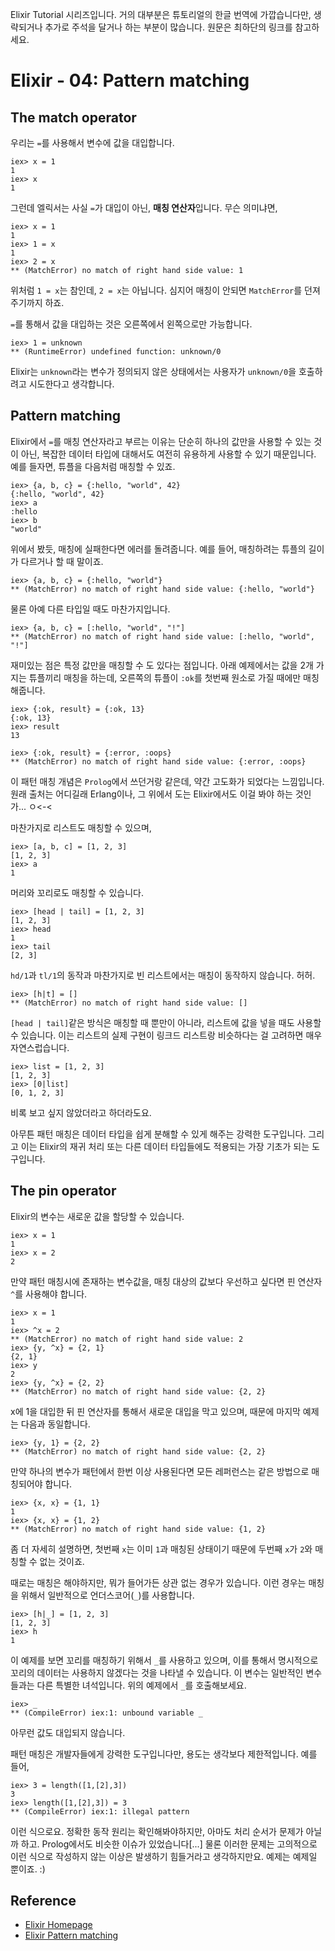Elixir Tutorial 시리즈입니다. 거의 대부분은 튜토리얼의 한글 번역에 가깝습니다만, 생략되거나 추가로 주석을 달거나 하는 부분이 많습니다. 원문은 최하단의 링크를 참고하세요.

# Elixir - 04: Pattern matching

## The match operator

우리는 `=`를 사용해서 변수에 값을 대입합니다.

```iex
iex> x = 1
1
iex> x
1
```

그런데 엘릭서는 사실 `=`가 대입이 아닌, **매칭 연산자**입니다. 무슨 의미냐면,

```iex
iex> x = 1
1
iex> 1 = x
1
iex> 2 = x
** (MatchError) no match of right hand side value: 1
```

위처럼 `1 = x`는 참인데, `2 = x`는 아닙니다. 심지어 매칭이 안되면 `MatchError`를 던져주기까지 하죠.

`=`를 통해서 값을 대입하는 것은 오른쪽에서 왼쪽으로만 가능합니다.

```iex
iex> 1 = unknown
** (RuntimeError) undefined function: unknown/0
````

Elixir는 `unknown`라는 변수가 정의되지 않은 상태에서는 사용자가 `unknown/0`을 호출하려고 시도한다고 생각합니다.

## Pattern matching

Elixir에서 `=`를 매칭 연산자라고 부르는 이유는 단순히 하나의 값만을 사용할 수 있는 것이 아닌, 복잡한 데이터 타입에 대해서도 여전히 유용하게 사용할 수 있기 때문입니다. 예를 들자면, 튜플을 다음처럼 매칭할 수 있죠.

```iex
iex> {a, b, c} = {:hello, "world", 42}
{:hello, "world", 42}
iex> a
:hello
iex> b
"world"
```

위에서 봤듯, 매칭에 실패한다면 에러를 돌려줍니다. 예를 들어, 매칭하려는 튜플의 길이가 다르거나 할 때 말이죠.

```iex
iex> {a, b, c} = {:hello, "world"}
** (MatchError) no match of right hand side value: {:hello, "world"}
```

물론 아예 다른 타입일 때도 마찬가지입니다.

```iex
iex> {a, b, c} = [:hello, "world", "!"]
** (MatchError) no match of right hand side value: [:hello, "world", "!"]
```

재미있는 점은 특정 값만을 매칭할 수 도 있다는 점입니다. 아래 예제에서는 값을 2개 가지는 튜플끼리 매칭을 하는데, 오른쪽의 튜플이 `:ok`를 첫번째 원소로 가질 때에만 매칭해줍니다.

```iex
iex> {:ok, result} = {:ok, 13}
{:ok, 13}
iex> result
13

iex> {:ok, result} = {:error, :oops}
** (MatchError) no match of right hand side value: {:error, :oops}
```

이 패턴 매칭 개념은 `Prolog`에서 쓰던거랑 같은데, 약간 고도화가 되었다는 느낌입니다. 원래 출처는 어디길래 Erlang이나, 그 위에서 도는 Elixir에서도 이걸 봐야 하는 것인가... ㅇ<-<

마찬가지로 리스트도 매칭할 수 있으며,

```iex
iex> [a, b, c] = [1, 2, 3]
[1, 2, 3]
iex> a
1
```

머리와 꼬리로도 매칭할 수 있습니다.

```iex
iex> [head | tail] = [1, 2, 3]
[1, 2, 3]
iex> head
1
iex> tail
[2, 3]
```

`hd/1`과 `tl/1`의 동작과 마찬가지로 빈 리스트에서는 매칭이 동작하지 않습니다. 허허.

```iex
iex> [h|t] = []
** (MatchError) no match of right hand side value: []
```

`[head | tail]`같은 방식은 매칭할 때 뿐만이 아니라, 리스트에 값을 넣을 때도 사용할 수 있습니다. 이는 리스트의 실제 구현이 링크드 리스트랑 비슷하다는 걸 고려하면 매우 자연스럽습니다.

```iex
iex> list = [1, 2, 3]
[1, 2, 3]
iex> [0|list]
[0, 1, 2, 3]
```

비록 보고 싶지 않았더라고 하더라도요.

아무튼 패턴 매칭은 데이터 타입을 쉽게 분해할 수 있게 해주는 강력한 도구입니다. 그리고 이는 Elixir의 재귀 처리 또는 다른 데이터 타입들에도 적용되는 가장 기초가 되는 도구입니다.

## The pin operator

Elixir의 변수는 새로운 값을 할당할 수 있습니다.

```iex
iex> x = 1
1
iex> x = 2
2
```

만약 패턴 매칭시에 존재하는 변수값을, 매칭 대상의 값보다 우선하고 싶다면 핀 연산자 `^`를 사용해야 합니다.

```iex
iex> x = 1
1
iex> ^x = 2
** (MatchError) no match of right hand side value: 2
iex> {y, ^x} = {2, 1}
{2, 1}
iex> y
2
iex> {y, ^x} = {2, 2}
** (MatchError) no match of right hand side value: {2, 2}
```

x에 1을 대입한 뒤 핀 연산자를 통해서 새로운 대입을 막고 있으며, 때문에 마지막 예제는 다음과 동일합니다.

```
iex> {y, 1} = {2, 2}
** (MatchError) no match of right hand side value: {2, 2}
```

만약 하나의 변수가 패턴에서 한번 이상 사용된다면 모든 레퍼런스는 같은 방법으로 매칭되어야 합니다.

```iex
iex> {x, x} = {1, 1}
1
iex> {x, x} = {1, 2}
** (MatchError) no match of right hand side value: {1, 2}
```

좀 더 자세히 설명하면, 첫번째 `x`는 이미 `1`과 매칭된 상태이기 때문에 두번째 `x`가 `2`와 매칭할 수 없는 것이죠.

때로는 매칭은 해야하지만, 뭐가 들어가든 상관 없는 경우가 있습니다. 이런 경우는 매칭을 위해서 일반적으로 언더스코어(`_`)를 사용합니다.

```iex
iex> [h|_] = [1, 2, 3]
[1, 2, 3]
iex> h
1
```

이 예제를 보면 꼬리를 매칭하기 위해서 `_`를 사용하고 있으며, 이를 통해서 명시적으로 꼬리의 데이터는 사용하지 않겠다는 것을 나타낼 수 있습니다. 이 변수는 일반적인 변수들과는 다른 특별한 녀석입니다. 위의 예제에서 `_`를 호출해보세요.

```iex
iex> _
** (CompileError) iex:1: unbound variable _
```

아무런 값도 대입되지 않습니다.

패턴 매칭은 개발자들에게 강력한 도구입니다만, 용도는 생각보다 제한적입니다. 예를 들어, 

```iex
iex> 3 = length([1,[2],3])
3
iex> length([1,[2],3]) = 3
** (CompileError) iex:1: illegal pattern
```

이런 식으로요. 정확한 동작 원리는 확인해봐야하지만, 아마도 처리 순서가 문제가 아닐까 하고. Prolog에서도 비슷한 이슈가 있었습니다[...] 물론 이러한 문제는 고의적으로 이런 식으로 작성하지 않는 이상은 발생하기 힘들거라고 생각하지만요. 예제는 예제일 뿐이죠. :)

## Reference
 * [Elixir Homepage](http://elixir-lang.org)
 * [Elixir Pattern matching](http://elixir-lang.org/getting-started/pattern-matching.html)
